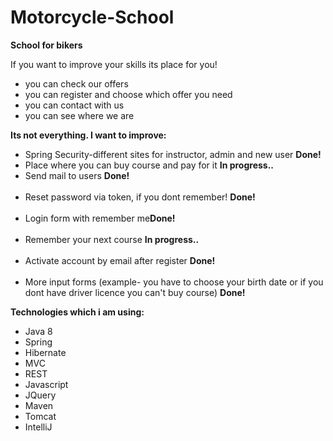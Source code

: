 # Motorcycle-School

<b>School for bikers</b> <br>

If you want to improve your skills its place for you! <br>
<ul>
<li>you can check our offers <br></li>
<li>you can register and choose which offer you need <br></li>
<li>you can contact with us <br></li>
<li>you can see where we are</li>
</ul>
<b>Its not everything. I want to improve:</b>
<ul>
<li>Spring Security-different sites for instructor, admin and new user <b>Done!</b> <br></li>
<li>Place where you can buy course and pay for it <b>In progress..</b><br></li>
  <li>Send mail to users <b>Done!</b></li><br>
  <li>Reset password via token, if you dont remember! <b>Done!</b></li><br>
  <li>Login form with remember me<b>Done!</b></li><br>
  <li>Remember your next course <b>In progress..</b></li><br>
  <li>Activate account by email after register <b>Done!</b></li><br>
<li>More input forms (example- you have to choose your birth date or if you dont have driver licence you can't buy course) <b>Done!</b><br></li>
</ul>

<b>Technologies which i am using: <br></b>
<ul>
<li>Java 8 <br></li>
<li>Spring <br></li>
<li>Hibernate <br></li>
<li>MVC <br></li>
<li>REST <br></li>
<li>Javascript</li>
<li>JQuery</li>
<li>Maven</li>
<li>Tomcat</li>
<li>IntelliJ</li>
  
  </ul>
